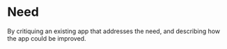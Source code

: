 # Need

By critiquing an existing app that addresses the need, and describing how the app could be improved.